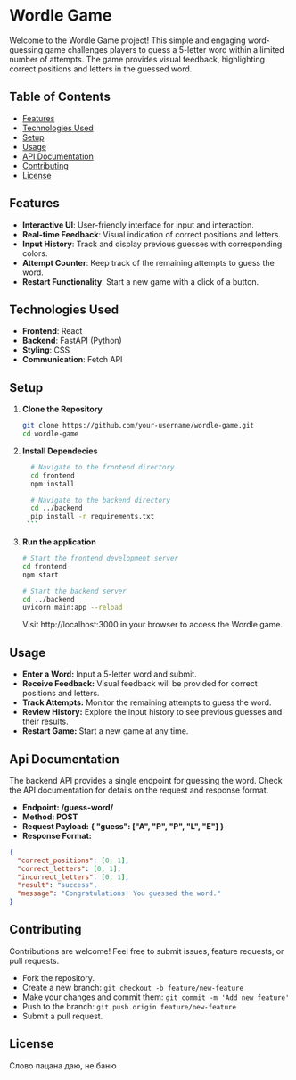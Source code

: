 # Wordle Game

Welcome to the Wordle Game project! This simple and engaging word-guessing game challenges players to guess a 5-letter word within a limited number of attempts. The game provides visual feedback, highlighting correct positions and letters in the guessed word.

## Table of Contents

- [Features](#features)
- [Technologies Used](#technologies-used)
- [Setup](#setup)
- [Usage](#usage)
- [API Documentation](#api-documentation)
- [Contributing](#contributing)
- [License](#license)

## Features

- **Interactive UI**: User-friendly interface for input and interaction.
- **Real-time Feedback**: Visual indication of correct positions and letters.
- **Input History**: Track and display previous guesses with corresponding colors.
- **Attempt Counter**: Keep track of the remaining attempts to guess the word.
- **Restart Functionality**: Start a new game with a click of a button.

## Technologies Used

- **Frontend**: React
- **Backend**: FastAPI (Python)
- **Styling**: CSS
- **Communication**: Fetch API

## Setup

1. **Clone the Repository**

   ```bash
   git clone https://github.com/your-username/wordle-game.git
   cd wordle-game

2. **Install Dependecies**

      ```bash
        # Navigate to the frontend directory
        cd frontend
        npm install
    
        # Navigate to the backend directory
        cd ../backend
        pip install -r requirements.txt
       ```

3. **Run the application**

   ```bash
   # Start the frontend development server
   cd frontend
   npm start
   
   # Start the backend server
   cd ../backend
   uvicorn main:app --reload
   ```
   
   Visit http://localhost:3000 in your browser to access the Wordle game.

## Usage

- **Enter a Word:** Input a 5-letter word and submit.
- **Receive Feedback:** Visual feedback will be provided for correct positions and letters.
- **Track Attempts:** Monitor the remaining attempts to guess the word.
- **Review History:** Explore the input history to see previous guesses and their results.
- **Restart Game:** Start a new game at any time.

## Api Documentation

The backend API provides a single endpoint for guessing the word. Check the API documentation for details on the request and response format.

- **Endpoint: /guess-word/**
- **Method: POST**
- **Request Payload: { "guess": ["A", "P", "P", "L", "E"] }**
- **Response Format:**

```json
{
  "correct_positions": [0, 1],
  "correct_letters": [0, 1],
  "incorrect_letters": [0, 1],
  "result": "success",
  "message": "Congratulations! You guessed the word."
}
```

## Contributing

Contributions are welcome! Feel free to submit issues, feature requests, or pull requests.

- Fork the repository.
- Create a new branch: `git checkout -b feature/new-feature`
- Make your changes and commit them: `git commit -m 'Add new feature'`
- Push to the branch: `git push origin feature/new-feature`
- Submit a pull request.

## License

Слово пацана даю, не баню